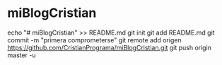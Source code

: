 # miBlogCristian
echo "# miBlogCristian" >> README.md 
git init 
git add README.md 
git commit -m "primera comprometerse" 
git remote add origen https://github.com/CristianPrograma/miBlogCristian.git
 git push origin master -u
